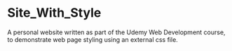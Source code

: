 # Site_With_Style
 A personal website written as part of the Udemy Web Development course,<br>
 to demonstrate web page styling using an external css file.
  
